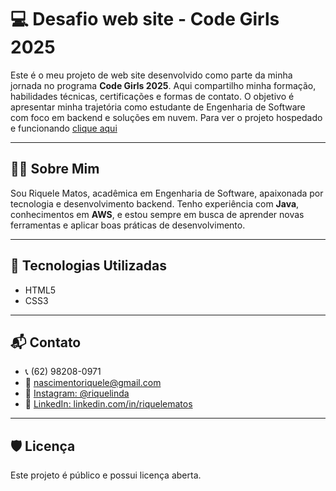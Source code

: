 # 💻 Desafio web site - Code Girls 2025

Este é o meu projeto de web site desenvolvido como parte da minha jornada no programa **Code Girls 2025**. Aqui compartilho minha formação, habilidades técnicas, certificações e formas de contato. O objetivo é apresentar minha trajetória como estudante de Engenharia de Software com foco em backend e soluções em nuvem.
Para ver o projeto hospedado e funcionando [clique aqui](https://riquelematos.github.io/desafio-website-formacao-aws/)

---

## 👩‍💻 Sobre Mim

Sou Riquele Matos, acadêmica em Engenharia de Software, apaixonada por tecnologia e desenvolvimento backend. Tenho experiência com **Java**, conhecimentos em **AWS**, e estou sempre em busca de aprender novas ferramentas e aplicar boas práticas de desenvolvimento.

---

## 🚀 Tecnologias Utilizadas

- HTML5
- CSS3

---
## 📬 Contato

- 📞 (62) 98208-0971  
- 📧 nascimentoriquele@gmail.com  
- 📸 [Instagram: @riquelinda](https://instagram.com/riquelinda)  
- 💼 [LinkedIn: linkedin.com/in/riquelematos](https://linkedin.com/in/riquelematos)


---

## 🛡️ Licença

Este projeto é público e possui licença aberta.

